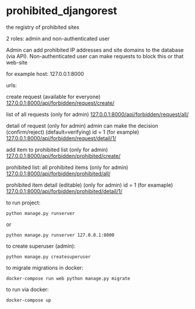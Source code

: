 # prohibited_djangorest
the registry of prohibited sites

2 roles: admin and non-authenticated user

Admin can add prohibited IP addresses and site domains to the database (via API).
Non-authenticated user can make requests to block this or that web-site


for example host: 127.0.0.1:8000

urls:

create request (available for everyone)
[127.0.0.1:8000/api/forbidden/request/create/](127.0.0.1:8000/api/forbidden/request/create/)

list of all requests (only for admin)
[127.0.0.1:8000/api/forbidden/request/all/](127.0.0.1:8000/api/forbidden/request/all/)

detail of request (only for admin)
admin can make the decision (confirm/reject) (default=verifying)
id = 1 (for example)
[127.0.0.1:8000/api/forbidden/request/detail/1/](127.0.0.1:8000/api/forbidden/request/detail/1/)

add item to prohibited list (only for admin)
[127.0.0.1:8000/api/forbidden/prohibited/create/](127.0.0.1:8000/api/forbidden/prohibited/create/)

prohibited list: all prohibited items (only for admin)
[127.0.0.1:8000/api/forbidden/prohibited/all/](127.0.0.1:8000/api/forbidden/prohibited/all/)

prohibited item detail (editable) (only for admin)
id = 1 (for examaple)
[127.0.0.1:8000/api/forbidden/prohibited/detail/1/](127.0.0.1:8000/api/forbidden/prohibited/detail/1/)
        

to run project:

```python manage.py runserver```

or 

```python manage.py runserver 127.0.0.1:8000```

to create superuser (admin):

```python manage.py createsuperuser```

to migrate migrations in docker:

```docker-compose run web python manage.py migrate```

to run via docker:

```docker-compose up``` 